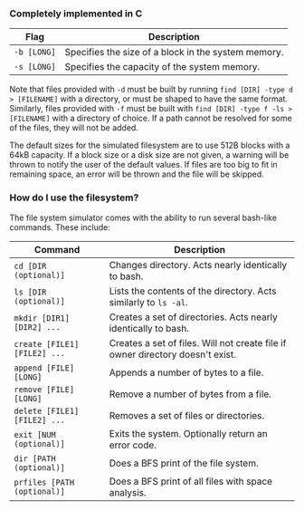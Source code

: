 ### Completely implemented in C ### 

Flag | Description 
-----|------------
`-b [LONG]` | Specifies the size of a block in the system memory.
`-s [LONG]` | Specifies the capacity of the system memory.

Note that files provided with `-d` must be built by running `find [DIR] -type d > [FILENAME]` with a directory, or must be shaped to have the same format. Similarly, files provided with `-f` must be built with `find [DIR] -type f -ls > [FILENAME]` with a directory of choice. If a path cannot be resolved for some of the files, they will not be added.

The default sizes for the simulated filesystem are to use 512B blocks with a 64kB capacity. If a block size or a disk size are not given, a warning will be thrown to notify the user of the default values. If files are too big to fit in remaining space, an error will be thrown and the file will be skipped.

### How do I use the filesystem? ###

The file system simulator comes with the ability to run several bash-like commands. These include:

Command | Description
--------|------------
`cd [DIR (optional)]` | Changes directory. Acts nearly identically to bash.
`ls [DIR (optional)]` | Lists the contents of the directory. Acts similarly to `ls -al`.
`mkdir [DIR1] [DIR2] ...` | Creates a set of directories. Acts nearly identically to bash.
`create [FILE1] [FILE2] ...` | Creates a set of files. Will not create file if owner directory doesn't exist.
`append [FILE] [LONG]` | Appends a number of bytes to a file.
`remove [FILE] [LONG]` | Remove a number of bytes from a file.
`delete [FILE1] [FILE2] ...` | Removes a set of files or directories.
`exit [NUM (optional)]` | Exits the system. Optionally return an error code.
`dir [PATH (optional)]` | Does a BFS print of the file system.
`prfiles [PATH (optional)]` | Does a BFS print of all files with space analysis.


